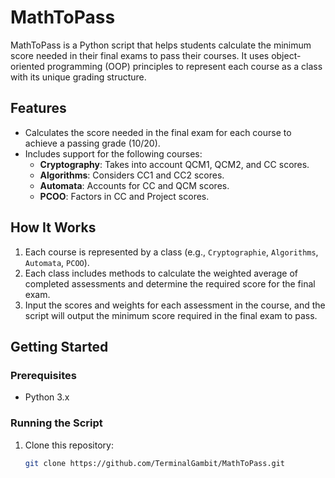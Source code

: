 # MathToPass

MathToPass is a Python script that helps students calculate the minimum score needed in their final exams to pass their courses. It uses object-oriented programming (OOP) principles to represent each course as a class with its unique grading structure.

## Features

- Calculates the score needed in the final exam for each course to achieve a passing grade (10/20).
- Includes support for the following courses:
  - **Cryptography**: Takes into account QCM1, QCM2, and CC scores.
  - **Algorithms**: Considers CC1 and CC2 scores.
  - **Automata**: Accounts for CC and QCM scores.
  - **PCOO**: Factors in CC and Project scores.

## How It Works

1. Each course is represented by a class (e.g., `Cryptographie`, `Algorithms`, `Automata`, `PCOO`).
2. Each class includes methods to calculate the weighted average of completed assessments and determine the required score for the final exam.
3. Input the scores and weights for each assessment in the course, and the script will output the minimum score required in the final exam to pass.

## Getting Started

### Prerequisites

- Python 3.x

### Running the Script

1. Clone this repository:
   ```bash
   git clone https://github.com/TerminalGambit/MathToPass.git
